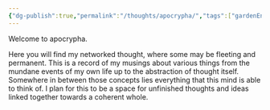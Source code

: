```yaml
---
{"dg-publish":true,"permalink":"/thoughts/apocrypha/","tags":["gardenEntry"],"noteIcon":"","updated":"2024-12-17T20:58:19.679+08:00"}
---
```


Welcome to apocrypha.

Here you will find my networked thought, where some may be fleeting and permanent. This is a record of my musings about various things from the mundane events of my own life up to the abstraction of thought itself. Somewhere in between those concepts lies everything that this mind is able to think of. I plan for this to be a space for unfinished thoughts and ideas linked together towards a coherent whole.